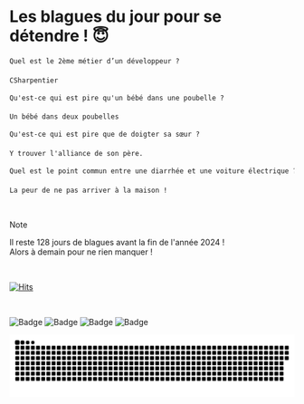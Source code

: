 
<h1>Les blagues du jour pour se détendre ! 😇</h1>

```diff
Quel est le 2ème métier d’un développeur ?

CSharpentier
```

```diff
Qu'est-ce qui est pire qu'un bébé dans une poubelle ?

Un bébé dans deux poubelles
```

```diff
Qu'est-ce qui est pire que de doigter sa sœur ?

Y trouver l'alliance de son père.
```

```diff
Quel est le point commun entre une diarrhée et une voiture électrique ?

La peur de ne pas arriver à la maison !
```

<br/>

> [!NOTE]
> Il reste 128 jours de blagues avant la fin de l'année 2024 ! <br/>
> Alors à demain pour ne rien manquer !

<br/>


[![Hits](https://hits.seeyoufarm.com/api/count/incr/badge.svg?url=https%3A%2F%2Fgithub.com%2FClems02%2Fhit-counter&count_bg=%23003E80&title_bg=%235C9FE1&icon=powershell.svg&icon_color=%23FFFFFF&title=Visite&edge_flat=false)](https://hits.seeyoufarm.com)


<br/>


![Badge](https://img.shields.io/badge/Last%20updated%20on-white?style=for-the-badge&logo=clockify)   ![Badge](https://img.shields.io/badge/26/08-white?style=for-the-badge) ![Badge](https://img.shields.io/badge/at-white?style=for-the-badge) ![Badge](https://img.shields.io/badge/02:48-white?style=for-the-badge)


<p align="center">
 <img width="1000" src="assets/github-snake.svg" alt="snake"/>
</p>
